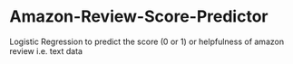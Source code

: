 # Amazon-Review-Score-Predictor
Logistic Regression to predict the score (0 or 1) or helpfulness of amazon review i.e. text data

